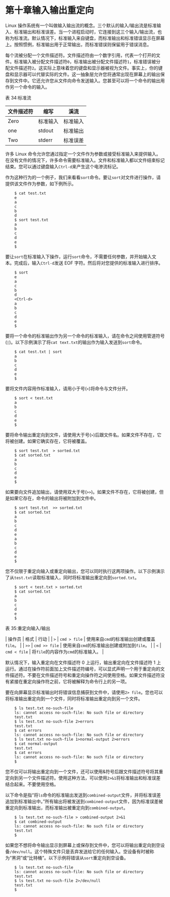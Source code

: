 # 第十章输入输出重定向

Linux 操作系统有一个叫做输入输出流的概念。三个默认的输入/输出流是标准输入、标准输出和标准误差。当一个进程启动时，它连接到这三个输入/输出流，也称为标准流。默认情况下，标准输入来自键盘，而标准输出和标准错误显示在屏幕上。按照惯例，标准输出用于正常输出，而标准错误则保留用于错误消息。

每个流被分配一个文件描述符。文件描述符由一个数字引用，代表一个打开的文件。标准输入被分配文件描述符`0`，标准输出被分配文件描述符`1`，标准错误被分配文件描述符`2`。这实际上意味着您的键盘和显示器被视为文件。事实上，你的键盘和显示器可以代替实际的文件。这一抽象层允许您将通常出现在屏幕上的输出保存到文件中。它还允许您从文件向命令发送输入。您甚至可以将一个命令的输出用作另一个命令的输入。

表 34:标准流

| 文件描述符 | 缩写 | 溪流 |
| --- | --- | --- |
| Zero | 标准输入 | 标准输入 |
| one | stdout | 标准输出 |
| Two | stderr | 标准误差 |

许多 Linux 命令允许您通过指定一个文件作为参数或接受标准输入来提供输入。在没有文件的情况下，许多命令需要标准输入。文件和标准输入都以文件结束标记结束。您可以通过键盘输入`Ctrl-d`来产生这个电渗流标记。

作为这种行为的一个例子，我们来看看`sort`命令。要让`sort`对文件进行操作，请提供该文件作为参数，如下例所示。

```
    $ cat test.txt
    e
    a
    c
    b
    d
    $ sort test.txt
    a
    b
    c
    d
    e
    $

```

要让`sort`在标准输入下操作，运行`sort`命令，不需要任何参数，并开始输入文本。完成后，输入`Ctrl-d`发送 EOF 字符。然后将对您提供的标准输入进行排序。

```
    $ sort
    e
    a
    c
    b
    d
    <Ctrl-d>
    a
    b
    c
    d
    e
    $

```

要将一个命令的标准输出作为另一个命令的标准输入，请在命令之间使用管道符号(`|`)。以下示例演示了将`cat text.txt`的输出作为输入发送到`sort`命令。

```
    $ cat test.txt | sort
    a
    b
    c
    d
    e
    $

```

要将文件内容用作标准输入，请用小于号(`<`)将命令与文件分开。

```
    $ sort < test.txt
    a
    b
    c
    d
    e
    $

```

要将命令输出重定向到文件，请使用大于号(`>`)后跟文件名。如果文件不存在，它将被创建。如果它确实存在，它将被覆盖。

```
    $ sort test.txt  > sorted.txt
    $ cat sorted.txt
    a
    b
    c
    d
    e
    $

```

如果要向文件追加输出，请使用双大于号(`>>`)。如果文件不存在，它将被创建，但是如果它存在，命令的输出将被附加到文件中。

```
    $ sort test.txt  >> sorted.txt
    $ cat sorted.txt
    a
    b
    c
    d
    e
    a
    b
    c
    d
    e
    $

```

您不仅限于重定向输入或重定向输出，您可以同时执行这两项操作。以下示例演示了从`test.txt`读取标准输入，同时将标准输出重定向到`sorted.txt`。

```
    $ sort < test.txt > sorted.txt
    $ cat sorted.txt
    a
    b
    c
    d
    e
    $

```

表 35:重定向输入/输出

| 操作员 | 格式 | 行动 |
| `>` | `cmd > file` | 使用来自`cmd`的标准输出创建或覆盖`file`。 |
| `>>` | `cmd >> file` | 使用来自`cmd`的标准输出创建或附加到`file`。 |
| `<` | `cmd < file` | 将`file`的内容作为`cmd`的标准输入。 |

默认情况下，输入重定向在文件描述符 0 上运行，输出重定向在文件描述符 1 上运行。通过在操作符前面加上文件描述符编号，可以显式声明一个用于重定向的文件描述符。不要在文件描述符号和重定向操作符之间使用空格。如果文件描述符没有紧接在重定向操作符之前，它将被解释为命令行上的另一项。

要在向屏幕显示标准输出时将错误信息捕获到文件中，请使用`2> file`。您也可以将标准输出重定向到一个文件，同时将标准输出重定向到另一个文件。

```
    $ ls test.txt no-such-file
    ls: cannot access no-such-file: No such file or directory
    test.txt
    $ ls test.txt no-such-file 2>errors
    test.txt
    $ cat errors
    ls: cannot access no-such-file: No such file or directory
    $ ls test.txt no-such-file 1>normal-output 2>errors
    $ cat normal-output
    test.txt
    $ cat errors
    ls: cannot access no-such-file: No such file or directory
    $

```

您不仅可以将输出重定向到一个文件，还可以使用&符号后跟文件描述符号将其重定向到另一个文件描述符。使用这种方法，可以使用`2>&1`将标准输出和标准误差结合起来。不要使用空格。

以下命令是指“将`ls`命令的标准输出发送到`combined-output`文件，并将标准误差追加到标准输出中。”所有输出将被发送到`combined-output`文件，因为标准误差被重定向到标准输出，而标准输出被重定向到`combined-output`。

```
    $ ls test.txt no-such-file > combined-output 2>&1
    $ cat combined-output
    ls: cannot access no-such-file: No such file or directory
    test.txt
    $

```

如果您不想将命令输出显示到屏幕上或保存到文件中，您可以将输出重定向到空设备`/dev/null`。这个特殊文件只是丢弃发送给它的任何输入。空设备有时被称为“黑洞”或“比特桶”。以下示例将错误从`sort`重定向到空设备。

```
    $ ls test.txt no-such-file
    ls: cannot access no-such-file: No such file or directory
    test.txt
    $ ls test.txt no-such-file 2>/dev/null
    test.txt
    $

```